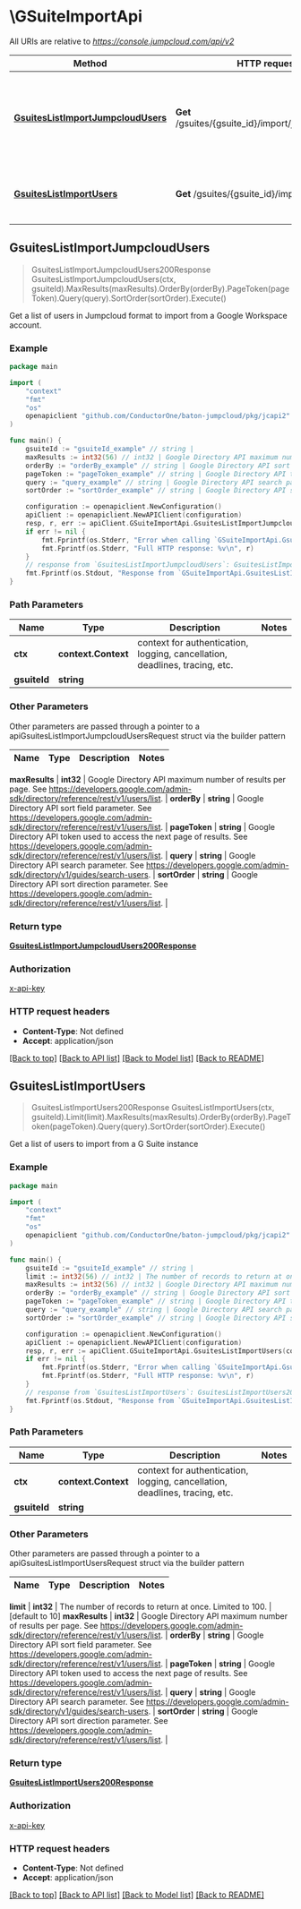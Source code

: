 # \GSuiteImportApi

All URIs are relative to *https://console.jumpcloud.com/api/v2*

Method | HTTP request | Description
------------- | ------------- | -------------
[**GsuitesListImportJumpcloudUsers**](GSuiteImportApi.md#GsuitesListImportJumpcloudUsers) | **Get** /gsuites/{gsuite_id}/import/jumpcloudusers | Get a list of users in Jumpcloud format to import from a Google Workspace account.
[**GsuitesListImportUsers**](GSuiteImportApi.md#GsuitesListImportUsers) | **Get** /gsuites/{gsuite_id}/import/users | Get a list of users to import from a G Suite instance



## GsuitesListImportJumpcloudUsers

> GsuitesListImportJumpcloudUsers200Response GsuitesListImportJumpcloudUsers(ctx, gsuiteId).MaxResults(maxResults).OrderBy(orderBy).PageToken(pageToken).Query(query).SortOrder(sortOrder).Execute()

Get a list of users in Jumpcloud format to import from a Google Workspace account.



### Example

```go
package main

import (
    "context"
    "fmt"
    "os"
    openapiclient "github.com/ConductorOne/baton-jumpcloud/pkg/jcapi2"
)

func main() {
    gsuiteId := "gsuiteId_example" // string | 
    maxResults := int32(56) // int32 | Google Directory API maximum number of results per page. See https://developers.google.com/admin-sdk/directory/reference/rest/v1/users/list. (optional)
    orderBy := "orderBy_example" // string | Google Directory API sort field parameter. See https://developers.google.com/admin-sdk/directory/reference/rest/v1/users/list. (optional)
    pageToken := "pageToken_example" // string | Google Directory API token used to access the next page of results. See https://developers.google.com/admin-sdk/directory/reference/rest/v1/users/list. (optional)
    query := "query_example" // string | Google Directory API search parameter. See https://developers.google.com/admin-sdk/directory/v1/guides/search-users. (optional)
    sortOrder := "sortOrder_example" // string | Google Directory API sort direction parameter. See https://developers.google.com/admin-sdk/directory/reference/rest/v1/users/list. (optional)

    configuration := openapiclient.NewConfiguration()
    apiClient := openapiclient.NewAPIClient(configuration)
    resp, r, err := apiClient.GSuiteImportApi.GsuitesListImportJumpcloudUsers(context.Background(), gsuiteId).MaxResults(maxResults).OrderBy(orderBy).PageToken(pageToken).Query(query).SortOrder(sortOrder).Execute()
    if err != nil {
        fmt.Fprintf(os.Stderr, "Error when calling `GSuiteImportApi.GsuitesListImportJumpcloudUsers``: %v\n", err)
        fmt.Fprintf(os.Stderr, "Full HTTP response: %v\n", r)
    }
    // response from `GsuitesListImportJumpcloudUsers`: GsuitesListImportJumpcloudUsers200Response
    fmt.Fprintf(os.Stdout, "Response from `GSuiteImportApi.GsuitesListImportJumpcloudUsers`: %v\n", resp)
}
```

### Path Parameters


Name | Type | Description  | Notes
------------- | ------------- | ------------- | -------------
**ctx** | **context.Context** | context for authentication, logging, cancellation, deadlines, tracing, etc.
**gsuiteId** | **string** |  | 

### Other Parameters

Other parameters are passed through a pointer to a apiGsuitesListImportJumpcloudUsersRequest struct via the builder pattern


Name | Type | Description  | Notes
------------- | ------------- | ------------- | -------------

 **maxResults** | **int32** | Google Directory API maximum number of results per page. See https://developers.google.com/admin-sdk/directory/reference/rest/v1/users/list. | 
 **orderBy** | **string** | Google Directory API sort field parameter. See https://developers.google.com/admin-sdk/directory/reference/rest/v1/users/list. | 
 **pageToken** | **string** | Google Directory API token used to access the next page of results. See https://developers.google.com/admin-sdk/directory/reference/rest/v1/users/list. | 
 **query** | **string** | Google Directory API search parameter. See https://developers.google.com/admin-sdk/directory/v1/guides/search-users. | 
 **sortOrder** | **string** | Google Directory API sort direction parameter. See https://developers.google.com/admin-sdk/directory/reference/rest/v1/users/list. | 

### Return type

[**GsuitesListImportJumpcloudUsers200Response**](GsuitesListImportJumpcloudUsers200Response.md)

### Authorization

[x-api-key](../README.md#x-api-key)

### HTTP request headers

- **Content-Type**: Not defined
- **Accept**: application/json

[[Back to top]](#) [[Back to API list]](../README.md#documentation-for-api-endpoints)
[[Back to Model list]](../README.md#documentation-for-models)
[[Back to README]](../README.md)


## GsuitesListImportUsers

> GsuitesListImportUsers200Response GsuitesListImportUsers(ctx, gsuiteId).Limit(limit).MaxResults(maxResults).OrderBy(orderBy).PageToken(pageToken).Query(query).SortOrder(sortOrder).Execute()

Get a list of users to import from a G Suite instance



### Example

```go
package main

import (
    "context"
    "fmt"
    "os"
    openapiclient "github.com/ConductorOne/baton-jumpcloud/pkg/jcapi2"
)

func main() {
    gsuiteId := "gsuiteId_example" // string | 
    limit := int32(56) // int32 | The number of records to return at once. Limited to 100. (optional) (default to 10)
    maxResults := int32(56) // int32 | Google Directory API maximum number of results per page. See https://developers.google.com/admin-sdk/directory/reference/rest/v1/users/list. (optional)
    orderBy := "orderBy_example" // string | Google Directory API sort field parameter. See https://developers.google.com/admin-sdk/directory/reference/rest/v1/users/list. (optional)
    pageToken := "pageToken_example" // string | Google Directory API token used to access the next page of results. See https://developers.google.com/admin-sdk/directory/reference/rest/v1/users/list. (optional)
    query := "query_example" // string | Google Directory API search parameter. See https://developers.google.com/admin-sdk/directory/v1/guides/search-users. (optional)
    sortOrder := "sortOrder_example" // string | Google Directory API sort direction parameter. See https://developers.google.com/admin-sdk/directory/reference/rest/v1/users/list. (optional)

    configuration := openapiclient.NewConfiguration()
    apiClient := openapiclient.NewAPIClient(configuration)
    resp, r, err := apiClient.GSuiteImportApi.GsuitesListImportUsers(context.Background(), gsuiteId).Limit(limit).MaxResults(maxResults).OrderBy(orderBy).PageToken(pageToken).Query(query).SortOrder(sortOrder).Execute()
    if err != nil {
        fmt.Fprintf(os.Stderr, "Error when calling `GSuiteImportApi.GsuitesListImportUsers``: %v\n", err)
        fmt.Fprintf(os.Stderr, "Full HTTP response: %v\n", r)
    }
    // response from `GsuitesListImportUsers`: GsuitesListImportUsers200Response
    fmt.Fprintf(os.Stdout, "Response from `GSuiteImportApi.GsuitesListImportUsers`: %v\n", resp)
}
```

### Path Parameters


Name | Type | Description  | Notes
------------- | ------------- | ------------- | -------------
**ctx** | **context.Context** | context for authentication, logging, cancellation, deadlines, tracing, etc.
**gsuiteId** | **string** |  | 

### Other Parameters

Other parameters are passed through a pointer to a apiGsuitesListImportUsersRequest struct via the builder pattern


Name | Type | Description  | Notes
------------- | ------------- | ------------- | -------------

 **limit** | **int32** | The number of records to return at once. Limited to 100. | [default to 10]
 **maxResults** | **int32** | Google Directory API maximum number of results per page. See https://developers.google.com/admin-sdk/directory/reference/rest/v1/users/list. | 
 **orderBy** | **string** | Google Directory API sort field parameter. See https://developers.google.com/admin-sdk/directory/reference/rest/v1/users/list. | 
 **pageToken** | **string** | Google Directory API token used to access the next page of results. See https://developers.google.com/admin-sdk/directory/reference/rest/v1/users/list. | 
 **query** | **string** | Google Directory API search parameter. See https://developers.google.com/admin-sdk/directory/v1/guides/search-users. | 
 **sortOrder** | **string** | Google Directory API sort direction parameter. See https://developers.google.com/admin-sdk/directory/reference/rest/v1/users/list. | 

### Return type

[**GsuitesListImportUsers200Response**](GsuitesListImportUsers200Response.md)

### Authorization

[x-api-key](../README.md#x-api-key)

### HTTP request headers

- **Content-Type**: Not defined
- **Accept**: application/json

[[Back to top]](#) [[Back to API list]](../README.md#documentation-for-api-endpoints)
[[Back to Model list]](../README.md#documentation-for-models)
[[Back to README]](../README.md)

